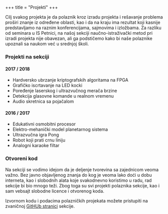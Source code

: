+++
title = "Projekti"
+++

Cilj svakog projekta je da polaznik kroz izradu projekta i rešavanje problema proširi znanje iz određene oblasti, kao i da na kraju ima rezultat koji kasnije predstavljamo na raznim konferencijama, sajmovima i izložbama. Za razliku od seminara u IS Petnici, na našoj sekciji naučno-istraživački metod pri izradi projekta nije obavezan, ali ga podstičemo kako bi naše polaznike upoznali sa naukom već u srednjoj školi.

### Projekti na sekciji

#### 2017 / 2018

- Hardversko ubrzanje kriptografskih algoritama na FPGA
- Grafičko iscrtavanje na LED kocki
- Poređenje laserskog i ultrazvučnog merača brzine
- Detekcija glasovne komande u realnom vremenu
- Audio skretnica sa pojačalom

#### 2016 / 2017

- Edukativni osmobitni procesor
- Elektro-mehanički model planetarnog sistema
- Ultrazvučna igra Pong
- Robot koji prati crnu liniju
- Analogni karaoke filtar

### Otvoreni kod

Na sekciji se vodimo idejom da je deljenje tvorevina sa zajednicom veoma važno. Bez javno objavljenog znanja do kog je veoma lako doći u dobu interneta, kao i slobodnih alata koje svakodnevno koristimo u radu, rad sekcije bi bio mnogo teži. Zbog toga su svi projekti polaznika sekcije, kao i sam vebsajt slobodne licence i otvorenog koda.

Izvornom kodu i podacima polazničkih projekata možete pristupiti na zvaničnoj [GitHUb stranici](https://github.com/pfens) sekcije.